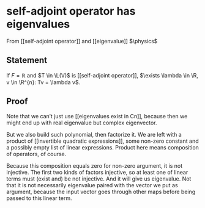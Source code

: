 # self-adjoint operator has eigenvalues
From [[self-adjoint operator]] and [[eigenvalue]]
$\physics$
## Statement
If $F = \mathbb{R}$ and $T \in \L(V)$ is [[self-adjoint operator]], $\exists \lambda \in \R, v \in \R^{n}: Tv = \lambda v$.

## Proof
Note that we can’t just use [[eigenvalues exist in Cn]], because then we might end up with real eigenvalue but complex eigenvector.

But we also build such polynomial, then factorize it. We are left with a product of [[invertible quadratic expressions]], some non-zero constant and a possibly empty list of linear expressions. Product here means composition of operators, of course.

Because this composition equals zero for non-zero argument, it is not injective. The first two kinds of factors injective,  so at least one of linear terms must (exist and) be not injective. And it will give us eigenvalue. Not that it is not necessarily eigenvalue paired with the vector we put as argument, because the input vector goes through other maps before being passed to this linear term. 